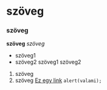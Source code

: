 # szöveg
### szöveg
**szöveg**
*szöveg*
- szöveg1
- szöveg2
  szöveg1
  szöveg2
1. szöveg
2. szöveg
[Ez egy link](youtube.com)
`alert(valami);`
